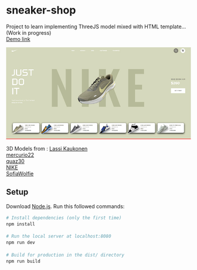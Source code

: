 # sneaker-shop
Project to learn implementing ThreeJS model mixed with HTML template... (Work in progress)<br> 
[Demo link](https://qluback-sneaker-shop.netlify.app/)

![Preview project](./preview.jpg)

3D Models from :
[Lassi Kaukonen](https://sketchfab.com/3d-models/nike-journey-run-4c7c6acd57c347058f91ca71ec6c379b)<br> 
[mercurio22](https://sketchfab.com/3d-models/nike-air-max-90-premium-4b2280c16b67481cba0fe7ffacd77011)<br> 
[quaz30](https://sketchfab.com/3d-models/nike-air-zoom-pegasus-36-00fd99e778c244c3bd3b65f99dad7cb2)<br> 
[NIKE](https://sketchfab.com/3d-models/nike-journey-run-4c7c6acd57c347058f91ca71ec6c379b)<br> 
[SofiaWolfie](https://sketchfab.com/3d-models/nike-journey-run-4c7c6acd57c347058f91ca71ec6c379b)

## Setup
Download [Node.js](https://nodejs.org/en/download/).
Run this followed commands:

``` bash
# Install dependencies (only the first time)
npm install

# Run the local server at localhost:8080
npm run dev

# Build for production in the dist/ directory
npm run build
```

